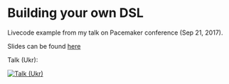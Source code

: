 Building your own DSL
=======================

 Livecode example from my talk on Pacemaker conference (Sep 21, 2017).

 Slides can be found [here](./Build%20your%20own%20DSL.pdf)
 
Talk (Ukr):

 [![Talk (Ukr)](http://i3.ytimg.com/vi/7DYI6EjIJWw/maxresdefault.jpg)](https://youtu.be/7DYI6EjIJWw)
